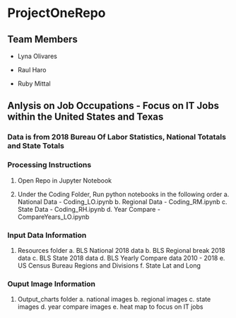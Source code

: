 # ProjectOneRepo

## Team Members

 - Lyna Olivares

 - Raul Haro

 - Ruby Mittal


## Anlysis on Job Occupations - Focus on IT Jobs within the United States and Texas

### Data is from 2018 Bureau Of Labor Statistics, National Totatals and State Totals


### Processing Instructions 

1. Open Repo in Jupyter Notebook

2. Under the Coding Folder, Run python notebooks in the following order
    a. National Data -  Coding_LO.ipynb
    b. Regional Data -  Coding_RM.ipynb
    c. State Data    -  Coding_RH.ipynb
    d. Year Compare  -  CompareYears_LO.ipynb


### Input Data Information
1. Resources folder
    a. BLS National 2018 data
    b. BLS Regional break 2018 data
    c. BLS State 2018 data
    d. BLS Yearly Compare data 2010 - 2018
    e. US Census Bureau Regions and Divisions
    f. State Lat and Long


### Ouput Image Information
1.  Output_charts folder
    a. national images
    b. regional images
    c. state images
    d. year compare images
    e. heat map to focus on IT jobs




    